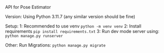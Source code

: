 API for Pose Estimator

Version:
Using Python 3.11.7 (any similar version should be fine)

Setup:
1: Recommended to use venv `python -m venv venv`
2: Install requirements `pip install requirements.txt`
3: Run dev mode server using: `python manage.py runserver`


Other:
    Run Migrations: `python manage.py migrate`